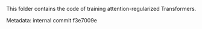This folder contains the code of training attention-regularized Transformers.

Metadata: internal commit f3e7009e